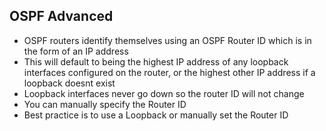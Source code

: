 ## OSPF Advanced 

* OSPF routers identify themselves using an OSPF Router ID which is in the form of an IP address 
* This will default to being the highest IP address of any loopback interfaces configured on the router, or the highest other IP address if a loopback doesnt exist
* Loopback interfaces never go down so the router ID will not change
* You can manually specify the Router ID
* Best practice is to use a Loopback or manually set the Router ID 

